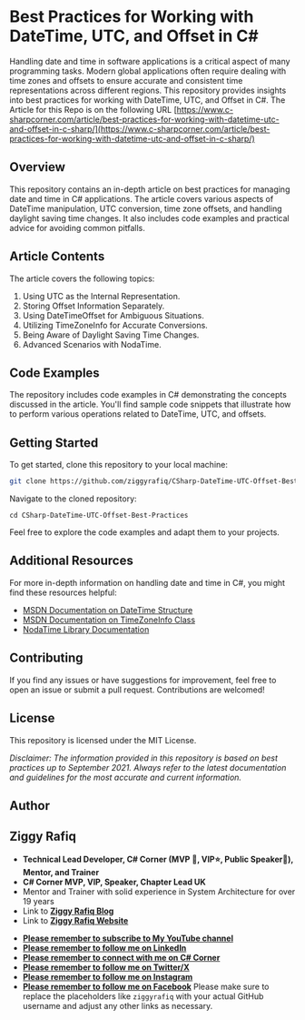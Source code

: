 # Best Practices for Working with DateTime, UTC, and Offset in C#
Handling date and time in software applications is a critical aspect of many programming tasks. Modern global applications often require dealing with time zones and offsets to ensure accurate and consistent time representations across different regions. This repository provides insights into best practices for working with DateTime, UTC, and Offset in C#.
The Article for this Repo is on the following URL [https://www.c-sharpcorner.com/article/best-practices-for-working-with-datetime-utc-and-offset-in-c-sharp/](https://www.c-sharpcorner.com/article/best-practices-for-working-with-datetime-utc-and-offset-in-c-sharp/)

## Overview

This repository contains an in-depth article on best practices for managing date and time in C# applications. The article covers various aspects of DateTime manipulation, UTC conversion, time zone offsets, and handling daylight saving time changes. It also includes code examples and practical advice for avoiding common pitfalls.

## Article Contents

The article covers the following topics:

1. Using UTC as the Internal Representation.
2. Storing Offset Information Separately.
3. Using DateTimeOffset for Ambiguous Situations.
4. Utilizing TimeZoneInfo for Accurate Conversions.
5. Being Aware of Daylight Saving Time Changes.
6. Advanced Scenarios with NodaTime.

## Code Examples

The repository includes code examples in C# demonstrating the concepts discussed in the article. You'll find sample code snippets that illustrate how to perform various operations related to DateTime, UTC, and offsets.

## Getting Started

To get started, clone this repository to your local machine:

```sh
git clone https://github.com/ziggyrafiq/CSharp-DateTime-UTC-Offset-Best-Practices.git
```

Navigate to the cloned repository:

```
cd CSharp-DateTime-UTC-Offset-Best-Practices
```

Feel free to explore the code examples and adapt them to your projects.

## Additional Resources

For more in-depth information on handling date and time in C#, you might find these resources helpful:

* [MSDN Documentation on DateTime Structure](https://docs.microsoft.com/en-us/dotnet/api/system.datetime)
* [MSDN Documentation on TimeZoneInfo Class](https://docs.microsoft.com/en-us/dotnet/api/system.timezoneinfo)
* [NodaTime Library Documentation](https://nodatime.org/)


## Contributing
If you find any issues or have suggestions for improvement, feel free to open an issue or submit a pull request. Contributions are welcomed!

## License
This repository is licensed under the MIT License.

_Disclaimer: The information provided in this repository is based on best practices up to September 2021. Always refer to the latest documentation and guidelines for the most accurate and current information._

## Author
## Ziggy Rafiq
- **Technical Lead Developer, C# Corner (MVP 🏅, VIP⭐️, Public Speaker🎤), Mentor, and Trainer**
- **C# Corner MVP, VIP, Speaker, Chapter Lead UK**
- Mentor and Trainer with solid experience in System Architecture for over 19 years
- Link to [**Ziggy Rafiq Blog**](https://blog.ziggyrafiq.com)
- Link to [**Ziggy Rafiq Website**](https://ziggyrafiq.com)
* [**Please remember to subscribe to My YouTube channel**](https://www.youtube.com/)
* [**Please remember to follow me on LinkedIn**](https://www.linkedin.com/in/ziggyrafiq/)
* [**Please remember to connect with me on C# Corner**](https://www.c-sharpcorner.com/members/ziggy-rafiq)
* [**Please remember to follow  me on Twitter/X**](https://twitter.com/ziggyrafiq)
* [**Please remember to follow  me on Instagram**](https://www.instagram.com/ziggyrafiq/)
* [**Please remember to follow  me on Facebook**](https://www.facebook.com/ziggyrafiq)
Please make sure to replace the placeholders like `ziggyrafiq` with your actual GitHub username and adjust any other links as necessary.

